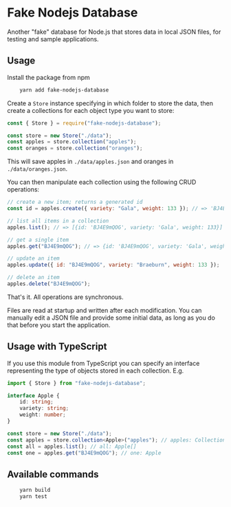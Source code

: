 # Fake Nodejs Database

Another "fake" database for Node.js that stores data in local JSON files, for testing and sample applications.

## Usage

Install the package from npm
```sh
    yarn add fake-nodejs-database
```

Create a `Store` instance specifying in which folder to store the data, then create a collections for each object type you want to store:

```js
const { Store } = require("fake-nodejs-database");

const store = new Store("./data");
const apples = store.collection("apples");
const oranges = store.collection("oranges");
```

This will save apples in `./data/apples.json` and oranges in `./data/oranges.json`.

You can then manipulate each collection using the following CRUD operations:

```js
// create a new item; returns a generated id
const id = apples.create({ variety: "Gala", weight: 133 }); // => 'BJ4E9mQOG'

// list all items in a collection
apples.list(); // => [{id: 'BJ4E9mQOG', variety: 'Gala', weight: 133}]

// get a single item
apples.get("BJ4E9mQOG"); // => {id: 'BJ4E9mQOG', variety: 'Gala', weight: 133}

// update an item
apples.update({ id: "BJ4E9mQOG", variety: "Braeburn", weight: 133 });

// delete an item
apples.delete("BJ4E9mQOG");
```

That's it. All operations are synchronous.

Files are read at startup and written after each modification. You can manually edit a JSON file and provide some initial data, as long as you do that before you start the application.

## Usage with TypeScript

If you use this module from TypeScript you can specify an interface representing the type of objects stored in each collection. E.g.

```ts
import { Store } from "fake-nodejs-database";

interface Apple {
    id: string;
    variety: string;
    weight: number;
}

const store = new Store("./data");
const apples = store.collection<Apple>("apples"); // apples: Collection<Apple>
const all = apples.list(); // all: Apple[]
const one = apples.get("BJ4E9mQOG"); // one: Apple
```

## Available commands

```sh
    yarn build
    yarn test
```
